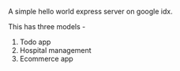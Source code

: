 A simple hello world express server on google idx.

This has three models - 
1. Todo app
2. Hospital management
3. Ecommerce app